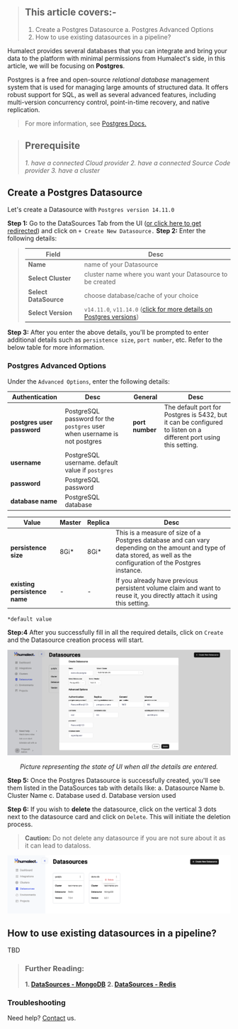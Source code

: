 > ## This article covers:-
> 1. Create a Postgres Datasource
> a. Postgres Advanced Options
> 2. How to use existing datasources in a pipeline?


Humalect provides several databases that you can integrate and bring your data to the platform with minimal permissions from Humalect's side, in this article, we will be focusing on **Postgres**.

Postgres is a free and open-source *relational database* management system that is used for managing large amounts of structured data. It offers robust support for SQL, as well as several advanced features, including multi-version concurrency control, point-in-time recovery, and native replication.


> For more information, see [Postgres Docs.](https://www.postgresql.org/docs/)

> ## Prerequisite
> *1. have a connected Cloud provider*
> *2. have a connected Source Code provider*
> *3. have a cluster*

## Create a Postgres Datasource

Let's create a Datasource with `Postgres version 14.11.0`


**Step 1:** Go to the DataSources Tab from the UI ([or click here to get redirected](https://console.humalect.com/user/datasources)) and click on `+ Create New Datasource.`
**Step 2:** Enter the following details:

> | Field | Desc |
> | -- | -- |
> | **Name** | name of your Datasource|
> | **Select Cluster** | cluster name where you want your Datasource to be created |
> | **Select DataSource** | choose database/cache of your choice|
> | **Select Version** | `v14.11.0`, `v11.14.0` ([click for more details on Postgres versions](https://www.postgresql.org/docs/release/))|


**Step 3:** After you enter the above details, you'll be prompted to enter additional details such as `persistence size`, `port number`, etc. Refer to the below table for more information.



### Postgres Advanced Options

Under the `Advanced Options`, enter the following details:

| Authentication         | Desc | | General     | Desc |
| ---------------------- | ---- | -- | ----------- | ---- |
| **postgres user password** |   PostgreSQL password for the `postgres` user when username is not postgres    | | **port number** | The default port for Postgres is 5432, but it can be configured to listen on a different port using this setting.     | |
| **username**               |   PostgreSQL username. default value if `postgres`	   |             |     | |
| **password**               |  PostgreSQL password	    | | | |
| **database name**          |   PostgreSQL database   | | | |


| Value                     | Master | Replica | Desc |
| ------------------------- | ------ | ------- | ---- |
| **persistence size**          | 8Gi*   | 8Gi*    | This is a measure of size of a Postgres database and can vary depending on the amount and type of data stored, as well as the configuration of the Postgres instance.     |
| **existing persistence name** |   -     |     -    |  If you already have previous persistent volume claim and want to reuse it, you directly attach it using this setting.    |

`*default value`



**Step:4** After you successfully fill in all the required details, click on `Create` and the Datasource creation process will start.

![postgres-1](./../../static/img/postgres-1.png)


<center><i>Picture representing the state of UI when all the details are entered.</i></center>


**Step 5:** Once the Postgres Datasource is successfully created, you'll see them listed in the DataSources tab with details like:
		a. Datasource Name
		b. Cluster Name
		c. Database used
		d. Database version used

**Step 6:** If you wish to **delete** the datasource, click on the vertical 3 dots next to the datasource card and click on `Delete`. This will initiate the deletion process.

> **Caution:** Do not delete any datasource if you are not sure about it as it can lead to dataloss.


![datasource_mongo-2](./../../static/img/datasource_mongo-2.png)


## How to use existing datasources in a pipeline?
TBD


> ### Further Reading:
> **1. [DataSources - MongoDB](https://docs.humalect.com/en/DataSources/MongoDB)**
> **2. [DataSources - Redis](https://docs.humalect.com/en/DataSources/Redis)**


### Troubleshooting
Need help? [Contact](https://docs.humalect.com/en/contact) us.
